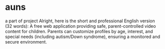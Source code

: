 # auns
a part of project Alright, here is the short and professional English version (32 words):  A free web application providing safe, parent-controlled video content for children. Parents can customize profiles by age, interest, and special needs (including autism/Down syndrome), ensuring a monitored and secure environment.
